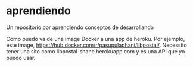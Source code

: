 # aprendiendo
Un repositorio por aprendiendo conceptos de desarrollando

Como puedo va de una image Docker a una app de heroku. Por ejemplo, este image, https://hub.docker.com/r/pasupulaphani/libpostal/. Necessito tener una sito como libpostal-shane.herokuapp.com y es una API que yo puedo usar.

